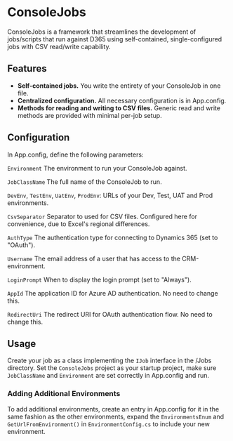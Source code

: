 # ConsoleJobs
ConsoleJobs is a framework that streamlines the development of jobs/scripts that run against D365 using self-contained, single-configured jobs with CSV read/write capability.

## Features
- **Self-contained jobs.** You write the entirety of your ConsoleJob in one file.
- **Centralized configuration.** All necessary configuration is in App.config.
- **Methods for reading and writing to CSV files.** Generic read and write methods are provided with minimal per-job setup.

## Configuration
In App.config, define the following parameters:

`Environment` The environment to run your ConsoleJob against.

`JobClassName` The full name of the ConsoleJob to run.

`DevEnv`, `TestEnv`, `UatEnv`, `ProdEnv`: URLs of your Dev, Test, UAT and Prod environments.

`CsvSeparator` Separator to used for CSV files. Configured here for convenience, due to Excel's regional differences.

`AuthType` The authentication type for connecting to Dynamics 365 (set to "OAuth").

`Username` The email address of a user that has access to the CRM-environment.

`LoginPrompt` When to display the login prompt (set to "Always").

`AppId` The application ID for Azure AD authentication. No need to change this.

`RedirectUri` The redirect URI for OAuth authentication flow. No need to change this.

## Usage
Create your job as a class implementing the `IJob` interface in the /Jobs directory. Set the `ConsoleJobs` project as your startup project, make sure `JobClassName` and `Environment` are set correctly in App.config and run.

### Adding Additional Environments
To add additional environments, create an entry in App.config for it in the same fashion as the other environments, expand the `EnvironmentsEnum` and `GetUrlFromEnvironment()` in `EnvironmentConfig.cs` to include your new environment.